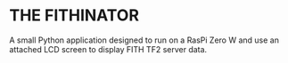 THE FITHINATOR
==============

A small Python application designed to run on a RasPi Zero W and use an attached LCD screen to display FITH TF2 server data.